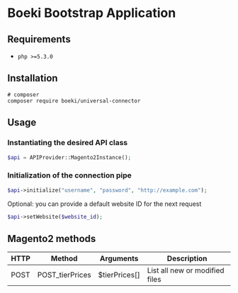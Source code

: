 # Boeki Bootstrap Application

## Requirements

- `php >=5.3.0`

## Installation

```shell
# composer
composer require boeki/universal-connector
```

## Usage

### Instantiating the desired API class

```php
$api = APIProvider::Magento2Instance();
```

### Initialization of the connection pipe

```php
$api->initialize("username", "password", "http://example.com");
```

Optional: you can provide a default website ID for the next request
```php
$api->setWebsite($website_id);
```

## Magento2 methods

| HTTP | Method | Arguments | Description |
| --- | --- | --- | --- | 
| POST | POST_tierPrices | $tierPrices[] | List all new or modified files |
